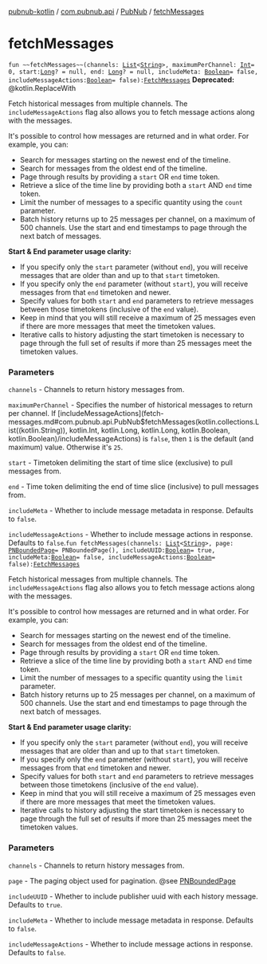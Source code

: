 [pubnub-kotlin](../../index.md) / [com.pubnub.api](../index.md) / [PubNub](index.md) / [fetchMessages](./fetch-messages.md)

# fetchMessages

`fun ~~fetchMessages~~(channels: `[`List`](https://kotlinlang.org/api/latest/jvm/stdlib/kotlin.collections/-list/index.html)`<`[`String`](https://kotlinlang.org/api/latest/jvm/stdlib/kotlin/-string/index.html)`>, maximumPerChannel: `[`Int`](https://kotlinlang.org/api/latest/jvm/stdlib/kotlin/-int/index.html)` = 0, start: `[`Long`](https://kotlinlang.org/api/latest/jvm/stdlib/kotlin/-long/index.html)`? = null, end: `[`Long`](https://kotlinlang.org/api/latest/jvm/stdlib/kotlin/-long/index.html)`? = null, includeMeta: `[`Boolean`](https://kotlinlang.org/api/latest/jvm/stdlib/kotlin/-boolean/index.html)` = false, includeMessageActions: `[`Boolean`](https://kotlinlang.org/api/latest/jvm/stdlib/kotlin/-boolean/index.html)` = false): `[`FetchMessages`](../../com.pubnub.api.endpoints/-fetch-messages/index.md)
**Deprecated:** @kotlin.ReplaceWith

Fetch historical messages from multiple channels.
The `includeMessageActions` flag also allows you to fetch message actions along with the messages.

It's possible to control how messages are returned and in what order. For example, you can:

* Search for messages starting on the newest end of the timeline.
* Search for messages from the oldest end of the timeline.
* Page through results by providing a `start` OR `end` time token.
* Retrieve a slice of the time line by providing both a `start` AND `end` time token.
* Limit the number of messages to a specific quantity using the `count` parameter.
* Batch history returns up to 25 messages per channel, on a maximum of 500 channels.
Use the start and end timestamps to page through the next batch of messages.

**Start &amp; End parameter usage clarity:**

* If you specify only the `start` parameter (without `end`),
you will receive messages that are older than and up to that `start` timetoken.
* If you specify only the `end` parameter (without `start`),
you will receive messages from that `end` timetoken and newer.
* Specify values for both `start` and `end` parameters to retrieve messages between those timetokens
(inclusive of the `end` value).
* Keep in mind that you will still receive a maximum of 25 messages
even if there are more messages that meet the timetoken values.
* Iterative calls to history adjusting the start timetoken is necessary to page through the full set of results
if more than 25 messages meet the timetoken values.

### Parameters

`channels` - Channels to return history messages from.

`maximumPerChannel` - Specifies the number of historical messages to return per channel.
    If [includeMessageActions](fetch-messages.md#com.pubnub.api.PubNub$fetchMessages(kotlin.collections.List((kotlin.String)), kotlin.Int, kotlin.Long, kotlin.Long, kotlin.Boolean, kotlin.Boolean)/includeMessageActions) is `false`, then `1` is the default (and maximum) value.
    Otherwise it's `25`.

`start` - Timetoken delimiting the start of time slice (exclusive) to pull messages from.

`end` - Time token delimiting the end of time slice (inclusive) to pull messages from.

`includeMeta` - Whether to include message metadata in response.
    Defaults to `false`.

`includeMessageActions` - Whether to include message actions in response.
    Defaults to `false`.`fun fetchMessages(channels: `[`List`](https://kotlinlang.org/api/latest/jvm/stdlib/kotlin.collections/-list/index.html)`<`[`String`](https://kotlinlang.org/api/latest/jvm/stdlib/kotlin/-string/index.html)`>, page: `[`PNBoundedPage`](../../com.pubnub.api.models.consumer/-p-n-bounded-page/index.md)` = PNBoundedPage(), includeUUID: `[`Boolean`](https://kotlinlang.org/api/latest/jvm/stdlib/kotlin/-boolean/index.html)` = true, includeMeta: `[`Boolean`](https://kotlinlang.org/api/latest/jvm/stdlib/kotlin/-boolean/index.html)` = false, includeMessageActions: `[`Boolean`](https://kotlinlang.org/api/latest/jvm/stdlib/kotlin/-boolean/index.html)` = false): `[`FetchMessages`](../../com.pubnub.api.endpoints/-fetch-messages/index.md)

Fetch historical messages from multiple channels.
The `includeMessageActions` flag also allows you to fetch message actions along with the messages.

It's possible to control how messages are returned and in what order. For example, you can:

* Search for messages starting on the newest end of the timeline.
* Search for messages from the oldest end of the timeline.
* Page through results by providing a `start` OR `end` time token.
* Retrieve a slice of the time line by providing both a `start` AND `end` time token.
* Limit the number of messages to a specific quantity using the `limit` parameter.
* Batch history returns up to 25 messages per channel, on a maximum of 500 channels.
Use the start and end timestamps to page through the next batch of messages.

**Start &amp; End parameter usage clarity:**

* If you specify only the `start` parameter (without `end`),
you will receive messages that are older than and up to that `start` timetoken.
* If you specify only the `end` parameter (without `start`),
you will receive messages from that `end` timetoken and newer.
* Specify values for both `start` and `end` parameters to retrieve messages between those timetokens
(inclusive of the `end` value).
* Keep in mind that you will still receive a maximum of 25 messages
even if there are more messages that meet the timetoken values.
* Iterative calls to history adjusting the start timetoken is necessary to page through the full set of results
if more than 25 messages meet the timetoken values.

### Parameters

`channels` - Channels to return history messages from.

`page` - The paging object used for pagination. @see [PNBoundedPage](../../com.pubnub.api.models.consumer/-p-n-bounded-page/index.md)

`includeUUID` - Whether to include publisher uuid with each history message. Defaults to `true`.

`includeMeta` - Whether to include message metadata in response.
    Defaults to `false`.

`includeMessageActions` - Whether to include message actions in response.
    Defaults to `false`.